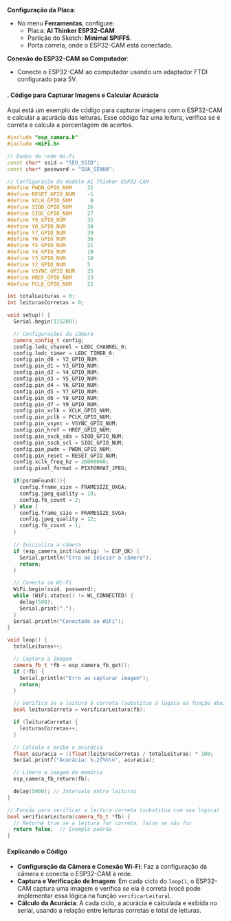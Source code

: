 **Configuração da Placa**:
   - No menu **Ferramentas**, configure:
     - Placa: **AI Thinker ESP32-CAM**.
     - Partição do Sketch: **Minimal SPIFFS**.
     - Porta correta, onde o ESP32-CAM está conectado.

**Conexão do ESP32-CAM ao Computador**:
   - Conecte o ESP32-CAM ao computador usando um adaptador FTDI configurado para 5V.

#### . Código para Capturar Imagens e Calcular Acurácia

Aqui está um exemplo de código para capturar imagens com o ESP32-CAM e calcular a acurácia das leituras. Esse código faz uma leitura, verifica se é correta e calcula a porcentagem de acertos.

```cpp
#include "esp_camera.h"
#include <WiFi.h>

// Dados da rede Wi-Fi
const char* ssid = "SEU_SSID";
const char* password = "SUA_SENHA";

// Configuração do modelo AI Thinker ESP32-CAM
#define PWDN_GPIO_NUM     32
#define RESET_GPIO_NUM    -1
#define XCLK_GPIO_NUM      0
#define SIOD_GPIO_NUM     26
#define SIOC_GPIO_NUM     27
#define Y9_GPIO_NUM       35
#define Y8_GPIO_NUM       34
#define Y7_GPIO_NUM       39
#define Y6_GPIO_NUM       36
#define Y5_GPIO_NUM       21
#define Y4_GPIO_NUM       19
#define Y3_GPIO_NUM       18
#define Y2_GPIO_NUM       5
#define VSYNC_GPIO_NUM    25
#define HREF_GPIO_NUM     23
#define PCLK_GPIO_NUM     22

int totalLeituras = 0;
int leiturasCorretas = 0;

void setup() {
  Serial.begin(115200);

  // Configurações da câmera
  camera_config_t config;
  config.ledc_channel = LEDC_CHANNEL_0;
  config.ledc_timer = LEDC_TIMER_0;
  config.pin_d0 = Y2_GPIO_NUM;
  config.pin_d1 = Y3_GPIO_NUM;
  config.pin_d2 = Y4_GPIO_NUM;
  config.pin_d3 = Y5_GPIO_NUM;
  config.pin_d4 = Y6_GPIO_NUM;
  config.pin_d5 = Y7_GPIO_NUM;
  config.pin_d6 = Y8_GPIO_NUM;
  config.pin_d7 = Y9_GPIO_NUM;
  config.pin_xclk = XCLK_GPIO_NUM;
  config.pin_pclk = PCLK_GPIO_NUM;
  config.pin_vsync = VSYNC_GPIO_NUM;
  config.pin_href = HREF_GPIO_NUM;
  config.pin_sscb_sda = SIOD_GPIO_NUM;
  config.pin_sscb_scl = SIOC_GPIO_NUM;
  config.pin_pwdn = PWDN_GPIO_NUM;
  config.pin_reset = RESET_GPIO_NUM;
  config.xclk_freq_hz = 20000000;
  config.pixel_format = PIXFORMAT_JPEG;

  if(psramFound()){
    config.frame_size = FRAMESIZE_UXGA;
    config.jpeg_quality = 10;
    config.fb_count = 2;
  } else {
    config.frame_size = FRAMESIZE_SVGA;
    config.jpeg_quality = 12;
    config.fb_count = 1;
  }
  
  // Inicializa a câmera
  if (esp_camera_init(&config) != ESP_OK) {
    Serial.println("Erro ao iniciar a câmera");
    return;
  }

  // Conecta ao Wi-Fi
  WiFi.begin(ssid, password);
  while (WiFi.status() != WL_CONNECTED) {
    delay(500);
    Serial.print(".");
  }
  Serial.println("Conectado ao WiFi");
}

void loop() {
  totalLeituras++;

  // Captura a imagem
  camera_fb_t *fb = esp_camera_fb_get();
  if (!fb) {
    Serial.println("Erro ao capturar imagem");
    return;
  }

  // Verifica se a leitura é correta (substitua a lógica na função abaixo)
  bool leituraCorreta = verificarLeitura(fb);

  if (leituraCorreta) {
    leiturasCorretas++;
  }

  // Calcula e exibe a acurácia
  float acuracia = ((float)leiturasCorretas / totalLeituras) * 100;
  Serial.printf("Acurácia: %.2f%%\n", acuracia);

  // Libera a imagem da memória
  esp_camera_fb_return(fb);

  delay(5000); // Intervalo entre leituras
}

// Função para verificar a leitura correta (substitua com sua lógica)
bool verificarLeitura(camera_fb_t *fb) {
  // Retorne true se a leitura for correta, false se não for
  return false;  // Exemplo padrão
}
```

#### Explicando o Código

- **Configuração da Câmera e Conexão Wi-Fi**: Faz a configuração da câmera e conecta o ESP32-CAM à rede.
- **Captura e Verificação de Imagem**: Em cada ciclo do `loop()`, o ESP32-CAM captura uma imagem e verifica se ela é correta (você pode implementar essa lógica na função `verificarLeitura`).
- **Cálculo da Acurácia**: A cada ciclo, a acurácia é calculada e exibida no serial, usando a relação entre leituras corretas e total de leituras.

